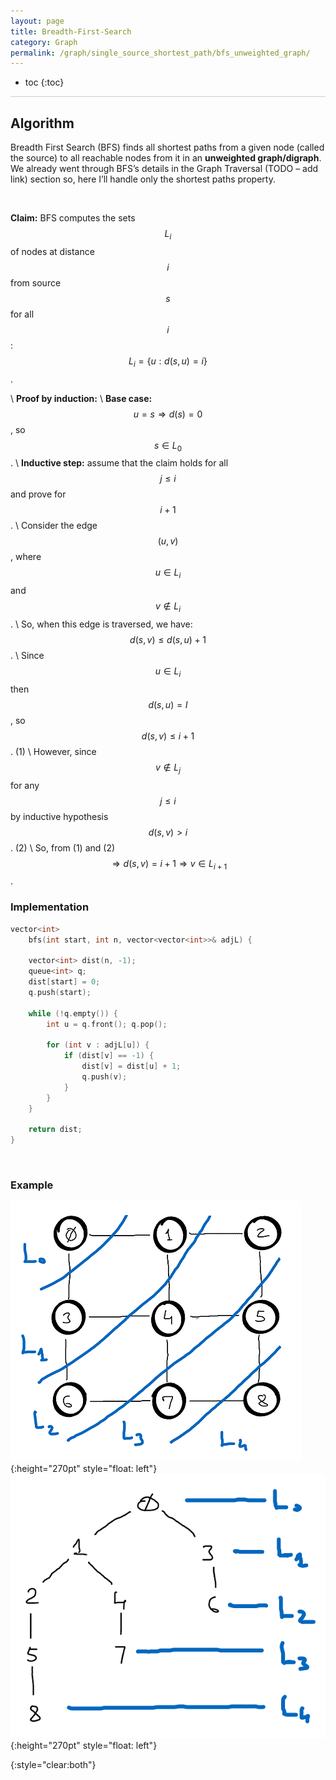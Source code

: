 ```yaml
---
layout: page
title: Breadth-First-Search
category: Graph
permalink: /graph/single_source_shortest_path/bfs_unweighted_graph/
---
```


* toc
{:toc}

<hr style="height:1px; border:none; color:#ccc; background-color:#ccc;">

## Algorithm

Breadth First Search (BFS) finds all shortest paths from a given node (called the source) to all reachable nodes from it in an **unweighted graph/digraph**. We already went through BFS’s details in the Graph Traversal (TODO – add link) section so, here I’ll handle only the shortest paths property.

<br>

**Claim:** BFS computes the sets $$ L_i $$ of nodes at distance $$ i $$ from source $$ s $$ for all $$ i $$: $$ L_i = \left \{ u : d(s, u) = i \right \} $$.

\\
**Proof by induction:** \\
**Base case:** $$ u = s \Rightarrow d(s) = 0 $$, so $$ s \in L_0 $$. \\
**Inductive step:** assume that the claim holds for all $$ j \leq i $$ and prove for $$ i + 1 $$. \\
Consider the edge $$ (u, v) $$, where $$ u \in L_i $$ and $$ v \not \in L_i $$. \\
So, when this edge is traversed, we have: $$ d(s, v) \leq d(s, u) + 1 $$. \\
Since $$ u \in L_i $$ then $$ d(s, u) = I $$, so $$ d(s, v) \leq i + 1 $$. (1) \\
However, since $$ v \not \in L_j $$ for any $$ j \leq i $$ by inductive hypothesis $$ d(s, v) > i $$. (2) \\
So, from (1) and (2) $$ \Rightarrow d(s, v) = i + 1 \Rightarrow v \in L_{i+1} $$. 

### Implementation

```cpp
vector<int>
	bfs(int start, int n, vector<vector<int>>& adjL) {

	vector<int> dist(n, -1);
	queue<int> q;
	dist[start] = 0;
	q.push(start);

	while (!q.empty()) {
		int u = q.front(); q.pop();

		for (int v : adjL[u]) {
			if (dist[v] == -1) {
				dist[v] = dist[u] + 1;
				q.push(v);
			}
		}
	}

	return dist;
}
```

<br>

### Example

![pic_01](/assets/images/graph/single_source_shortest_path/bfs_1.png){:height="270pt" style="float: left"}
![pic_02](/assets/images/graph/single_source_shortest_path/bfs_2.png){:height="270pt" style="float: left"}

{:style="clear:both"}

<br>
